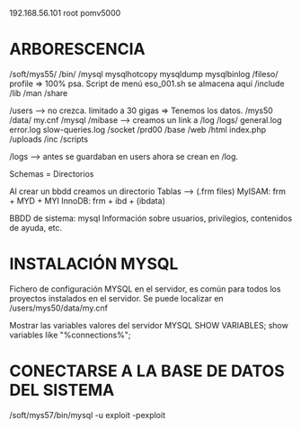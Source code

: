 192.168.56.101
root 
pomv5000

# ARBORESCENCIA

/soft/mys55/
	/bin/
		/mysql
			mysqlhotcopy
			mysqldump
			mysqlbinlog
		/fileso/
		profile => 100% psa. Script de menú eso_001.sh se almacena aquí
			/include
			/lib
			/man
			/share	

/users --> no crezca. limitado a 30 gigas => Tenemos los datos.
	/mys50
		/data/
			my.cnf
			/mysql
			/mibase --> creamos un link a /log
		/logs/
			general.log
			error.log
			slow-queries.log
		/socket
	/prd00
		/base
		/web
			/html
				index.php
			/uploads
			/inc
		/scripts

/logs --> antes se guardaban en users ahora se crean en /log.

Schemas = Directorios

Al crear un bbdd creamos un directorio
Tablas --> (.frm files)
MyISAM: frm + MYD + MYI
InnoDB: frm + ibd + (ibdata)

BBDD de sistema: mysql
Información sobre usuarios, privilegios, contenidos de ayuda, etc.

INSTALACIÓN MYSQL
==================
Fichero de configuración MYSQL en el servidor, es común para todos los proyectos instalados en el servidor.
Se puede localizar en /users/mys50/data/my.cnf

Mostrar las variables  valores del servidor MYSQL
SHOW VARIABLES;
show variables like "%connections%";
 
CONECTARSE A LA BASE DE DATOS DEL SISTEMA
==========================================
 /soft/mys57/bin/mysql -u exploit -pexploit

